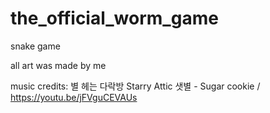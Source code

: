 # the_official_worm_game

snake game

all art was made by me

music credits: 별 헤는 다락방 Starry Attic
 샛별 - Sugar cookie / https://youtu.be/jFVguCEVAUs
